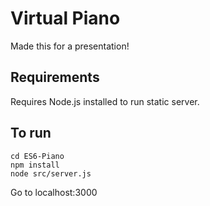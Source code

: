 # Virtual Piano
Made this for a presentation! 

## Requirements
Requires Node.js installed to run static server.

## To run
`cd ES6-Piano`  
`npm install`  
`node src/server.js` 

Go to localhost:3000
